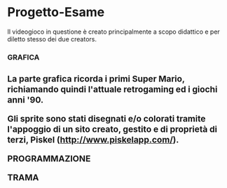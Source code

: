 # Progetto-Esame
Il videogioco in questione è creato principalmente a scopo didattico e per diletto stesso dei due creators.

<b><h3>GRAFICA<h3></b>

La parte grafica ricorda i primi Super Mario, richiamando quindi l'attuale retrogaming ed i giochi anni '90.

Gli sprite sono stati disegnati e/o colorati tramite l'appoggio di un sito creato, gestito e di proprietà di terzi, Piskel (http://www.piskelapp.com/).


PROGRAMMAZIONE

TRAMA
